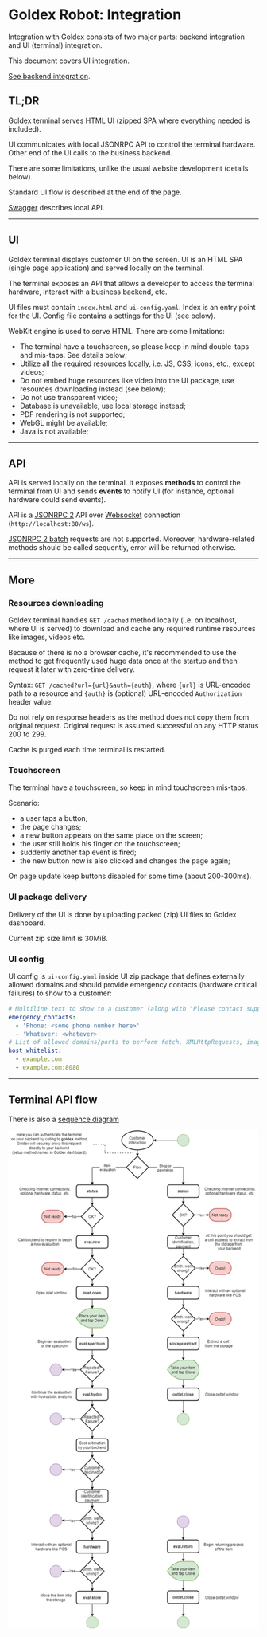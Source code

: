 # Goldex Robot: Integration

Integration with Goldex consists of two major parts: backend integration and UI (terminal) integration.

This document covers UI integration.

[See backend integration](https://github.com/goldexrobot/core.integration.backend).

## TL;DR

Goldex terminal serves HTML UI (zipped SPA where everything needed is included).

UI communicates with local JSONRPC API to control the terminal hardware. Other end of the UI calls to the business backend.

There are some limitations, unlike the usual website development (details below).

Standard UI flow is described at the end of the page.

[Swagger](https://goldexrobot.github.io/core.integration.ui/) describes local API.

---

## UI

Goldex terminal displays customer UI on the screen. UI is an HTML SPA (single page application) and served locally on the terminal.

The terminal exposes an API that allows a developer to access the terminal hardware, interact with a business backend, etc.

UI files must contain `index.html` and `ui-config.yaml`. Index is an entry point for the UI. Config file contains a settings for the UI (see below).

WebKit engine is used to serve HTML. There are some limitations:

- The terminal have a touchscreen, so please keep in mind double-taps and mis-taps. See details below;
- Utilize all the required resources locally, i.e. JS, CSS, icons, etc., except videos;
- Do not embed huge resources like video into the UI package, use resources downloading instead (see below);
- Do not use transparent video;
- Database is unavailable, use local storage instead;
- PDF rendering is not supported;
- WebGL might be available;
- Java is not available;

---

## API

API is served locally on the terminal. It exposes **methods** to control the terminal from UI and sends **events** to notify UI (for instance, optional hardware could send events).

API is a [JSONRPC 2](https://www.jsonrpc.org/specification) API over [Websocket](https://en.wikipedia.org/wiki/WebSocket) connection (`http://localhost:80/ws`).

[JSONRPC 2 batch](https://www.jsonrpc.org/specification#batch) requests are not supported. Moreover, hardware-related methods should be called sequently, error will be returned otherwise.

---

## More

### Resources downloading

Goldex terminal handles `GET /cached` method locally (i.e. on localhost, where UI is served) to download and cache any required runtime resources like images, videos etc.

Because of there is no a browser cache, it's recommended to use the method to get frequently used huge data once at the startup and then request it later with zero-time delivery.

Syntax: `GET /cached?url={url}&auth={auth}`, where `{url}` is URL-encoded path to a resource and `{auth}` is (optional) URL-encoded `Authorization` header value.

Do not rely on response headers as the method does not copy them from original request. Original request is assumed successful on any HTTP status 200 to 299.

Cache is purged each time terminal is restarted.

### Touchscreen

The terminal have a touchscreen, so keep in mind touchscreen mis-taps.

Scenario:

- a user taps a button;
- the page changes;
- a new button appears on the same place on the screen;
- the user still holds his finger on the touchscreen;
- suddenly another tap event is fired;
- the new button now is also clicked and changes the page again;

On page update keep buttons disabled for some time (about 200-300ms).

### UI package delivery

Delivery of the UI is done by uploading packed (zip) UI files to Goldex dashboard.

Current zip size limit is 30MiB.

### UI config

UI config is `ui-config.yaml` inside UI zip package that defines externally allowed domains and should provide emergency contacts (hardware critical failures) to show to a customer:

```yaml
# Multiline text to show to a customer (along with "Please contact support team:") in case of critical terminal failure
emergency_contacts:
  - 'Phone: <some phone number here>'
  - 'Whatever: <whatever>'
# List of allowed domains/ports to perform fetch, XMLHttpRequests, images loading, etc. (localhost[:80] is allowed by default)
host_whitelist:
  - example.com
  - example.com:8080
```

---

## Terminal API flow

There is also a [sequence diagram](/docs/images/terminal_interaction_diagram.png)

![Terminal API flow](/docs/images/terminal_api.png)
